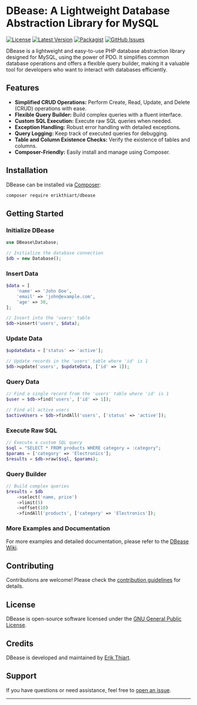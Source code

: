 # DBease: A Lightweight Database Abstraction Library for MySQL

[![License](https://img.shields.io/badge/License-GNU-blue.svg)](LICENSE)
[![Latest Version](https://img.shields.io/github/v/release/erikthiart/dbease)](https://github.com/erikthiart/dbease/releases)
[![Packagist](https://img.shields.io/packagist/v/erikthiart/dbease)](https://packagist.org/packages/erikthiart/dbease)
[![GitHub Issues](https://img.shields.io/github/issues/erikthiart/dbease)](https://github.com/erikthiart/dbease/issues)

DBease is a lightweight and easy-to-use PHP database abstraction library designed for MySQL, using the power of PDO. It simplifies common database operations and offers a flexible query builder, making it a valuable tool for developers who want to interact with databases efficiently.

## Features

- **Simplified CRUD Operations:** Perform Create, Read, Update, and Delete (CRUD) operations with ease.
- **Flexible Query Builder:** Build complex queries with a fluent interface.
- **Custom SQL Execution:** Execute raw SQL queries when needed.
- **Exception Handling:** Robust error handling with detailed exceptions.
- **Query Logging:** Keep track of executed queries for debugging.
- **Table and Column Existence Checks:** Verify the existence of tables and columns.
- **Composer-Friendly:** Easily install and manage using Composer.

## Installation

DBease can be installed via [Composer](https://getcomposer.org/):

```bash
composer require erikthiart/dbease
```

## Getting Started

### Initialize DBease

```php
use DBease\Database;

// Initialize the database connection
$db = new Database();
```

### Insert Data

```php
$data = [
    'name' => 'John Doe',
    'email' => 'john@example.com',
    'age' => 30,
];

// Insert into the 'users' table
$db->insert('users', $data);
```

### Update Data

```php
$updateData = ['status' => 'active'];

// Update records in the 'users' table where 'id' is 1
$db->update('users', $updateData, ['id' => 1]);
```

### Query Data

```php
// Find a single record from the 'users' table where 'id' is 1
$user = $db->find('users', ['id' => 1]);

// Find all active users
$activeUsers = $db->findAll('users', ['status' => 'active']);
```

### Execute Raw SQL

```php
// Execute a custom SQL query
$sql = "SELECT * FROM products WHERE category = :category";
$params = ['category' => 'Electronics'];
$results = $db->raw($sql, $params);
```

### Query Builder

```php
// Build complex queries
$results = $db
    ->select('name, price')
    ->limit(5)
    ->offset(10)
    ->findAll('products', ['category' => 'Electronics']);
```

### More Examples and Documentation

For more examples and detailed documentation, please refer to the [DBease Wiki](https://github.com/erikthiart/dbease/wiki).

## Contributing

Contributions are welcome! Please check the [contribution guidelines](CONTRIBUTING.md) for details.

## License

DBease is open-source software licensed under the [GNU General Public License](LICENSE).

## Credits

DBease is developed and maintained by [Erik Thiart]([https://github.com/yourusername](https://github.com/ErikThiart)).

## Support

If you have questions or need assistance, feel free to [open an issue](https://github.com/erikthiart/dbease/issues).

---
